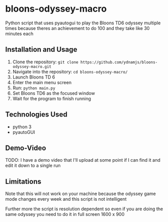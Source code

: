 # bloons-odyssey-macro

Python script that uses pyautogui to play the Bloons TD6 odyssey multiple times because theres an achievement to do 100 and they take like 30 minutes each

## Installation and Usage
1. Clone the repository: `git clone https://github.com/ydnamjs/bloons-odyssey-macro.git`
2. Navigate into the repository: `cd bloons-odyssey-macro/`
3. Launch Bloons TD 6
4. Enter the main menu screen
5. Run: `python main.py`
6. Set Bloons TD6 as the focused window
7. Wait for the program to finish running

## Technologies Used
- python 3
- pyautoGUI

## Demo-Video
TODO: I have a demo video that I'll upload at some point if I can find it and edit it down to a single run

## Limitations
Note that this will not work on your machine because the odyssey game mode changes every week and this script is not intelligent

Further more the script is resolution dependent so even if you are doing the same odyssey you need to do it in full screen 1600 x 900
